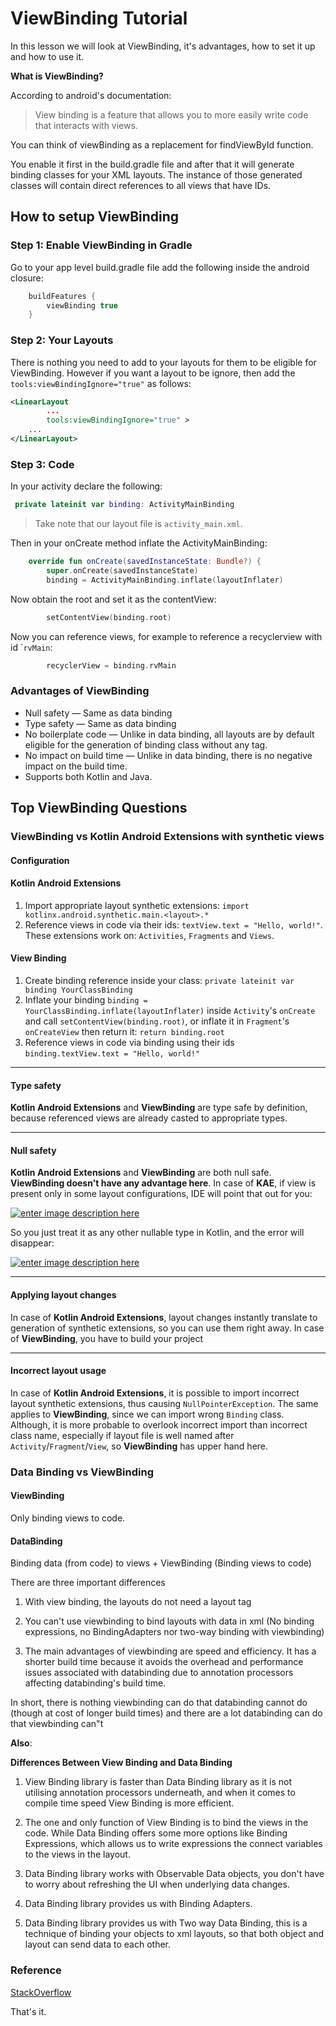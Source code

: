 # ViewBinding Tutorial


In this lesson we will look at ViewBinding, it's advantages, how to set it up and how to use it.

**What is ViewBinding?**

According to android's documentation:

> View binding is a feature that allows you to more easily write code that interacts with views.

You can think of viewBinding as a replacement for findViewById function.

You enable it first in the build.gradle file and after that it will generate binding classes for your XML layouts. The instance of those generated classes will contain direct references to all views that have IDs.


## How to setup ViewBinding

### Step 1: Enable ViewBinding in Gradle

Go to your app level build.gradle file add the following inside the android closure:

```groovy
    buildFeatures {
        viewBinding true
    }
```

### Step 2: Your Layouts

There is nothing you need to add to your layouts for them to be eligible for ViewBinding. However if you want a layout to be ignore, then add the `tools:viewBindingIgnore="true"` as follows:

```xml
<LinearLayout
        ...
        tools:viewBindingIgnore="true" >
    ...
</LinearLayout>
```

### Step 3: Code

In your activity declare the following:

```kotlin
 private lateinit var binding: ActivityMainBinding
```

> Take note that our layout file is `activity_main.xml`.

Then in your onCreate method inflate the ActivityMainBinding:

```kotlin
    override fun onCreate(savedInstanceState: Bundle?) {
        super.onCreate(savedInstanceState)
        binding = ActivityMainBinding.inflate(layoutInflater)
```

Now obtain the root and set it as the contentView:

```kotlin
        setContentView(binding.root)
```

Now you can reference views, for example to reference a recyclerview with id \``rvMain`:

```kotlin
        recyclerView = binding.rvMain
```

### Advantages of ViewBinding

- Null safety — Same as data binding
- Type safety — Same as data binding
- No boilerplate code — Unlike in data binding, all layouts are by default eligible for the generation of binding class without any tag.
- No impact on build time — Unlike in data binding, there is no negative impact on the build time.
- Supports both Kotlin and Java.

## Top ViewBinding Questions

### ViewBinding vs Kotlin Android Extensions with synthetic views

#### Configuration

#### Kotlin Android Extensions

1. Import appropriate layout synthetic extensions: `import kotlinx.android.synthetic.main.<layout>.*`
2. Reference views in code via their ids: `textView.text = "Hello, world!"`. These extensions work on: `Activities`, `Fragments` and `Views`.

#### View Binding

1. Create binding reference inside your class: `private lateinit var binding YourClassBinding`
2. Inflate your binding `binding = YourClassBinding.inflate(layoutInflater)` inside `Activity`'s `onCreate` and call `setContentView(binding.root)`, or inflate it in `Fragment`'s `onCreateView` then return it: `return binding.root`
3. Reference views in code via binding using their ids `binding.textView.text = "Hello, world!"`

* * *

#### Type safety

**Kotlin Android Extensions** and **ViewBinding** are type safe by definition, because referenced views are already casted to appropriate types.

* * *

#### Null safety

**Kotlin Android Extensions** and **ViewBinding** are both null safe. **ViewBinding doesn't have any advantage here**. In case of **KAE**, if view is present only in some layout configurations, IDE will point that out for you:

[![enter image description here](https://i.stack.imgur.com/AL9Z6.png)](https://i.stack.imgur.com/AL9Z6.png)

So you just treat it as any other nullable type in Kotlin, and the error will disappear:

[![enter image description here](https://i.stack.imgur.com/Wq20F.png)](https://i.stack.imgur.com/Wq20F.png)

* * *

#### Applying layout changes

In case of **Kotlin Android Extensions**, layout changes instantly translate to generation of synthetic extensions, so you can use them right away. In case of **ViewBinding**, you have to build your project

* * *

#### Incorrect layout usage

In case of **Kotlin Android Extensions**, it is possible to import incorrect layout synthetic extensions, thus causing `NullPointerException`. The same applies to **ViewBinding**, since we can import wrong `Binding` class. Although, it is more probable to overlook incorrect import than incorrect class name, especially if layout file is well named after `Activity`/`Fragment`/`View`, so **ViewBinding** has upper hand here.

### Data Binding vs ViewBinding

#### ViewBinding

Only binding views to code.

#### DataBinding

Binding data (from code) to views + ViewBinding (Binding views to code)

There are three important differences

1. With view binding, the layouts do not need a layout tag
    
2. You can't use viewbinding to bind layouts with data in xml (No binding expressions, no BindingAdapters nor two-way binding with viewbinding)
    
3. The main advantages of viewbinding are speed and efficiency. It has a shorter build time because it avoids the overhead and performance issues associated with databinding due to annotation processors affecting databinding's build time.
    

In short, there is nothing viewbinding can do that databinding cannot do (though at cost of longer build times) and there are a lot databinding can do that viewbinding can"t

**Also**:

**Differences Between View Binding and Data Binding**

1. View Binding library is faster than Data Binding library as it is not utilising annotation processors underneath, and when it comes to compile time speed View Binding is more efficient.
    
2. The one and only function of View Binding is to bind the views in the code. While Data Binding offers some more options like Binding Expressions, which allows us to write expressions the connect variables to the views in the layout.
    
3. Data Binding library works with Observable Data objects, you don't have to worry about refreshing the UI when underlying data changes.
    
4. Data Binding library provides us with Binding Adapters.
    
5. Data Binding library provides us with Two way Data Binding, this is a technique of binding your objects to xml layouts, so that both object and layout can send data to each other.
    

### Reference

[StackOverflow](https://stackoverflow.com/questions/58351239/viewbinding-vs-kotlin-android-extensions-with-synthetic-views)

That's it.
